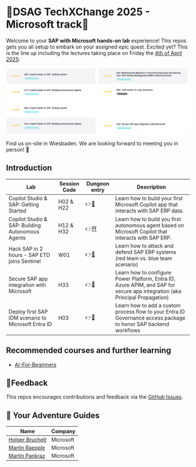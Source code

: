# 🌌DSAG TechXChange 2025 - Microsoft track📎

Welcome to your **SAP with Microsoft hands-on lab** experience! This repos gets you all setup to embark on your assigned epic quest. Excited yet? This is the line up including the lectures taking place on Friday the [4th of April 2025](https://dsag.de/events/techxchange25/):

![Epic Quests](./img/agenda.png)

Find us on-site in Wiesbaden. We are looking forward to meeting you in person! 🤝

## Introduction

| Lab             | Session Code |Dungeon entry  | Description |
| ---------------- | -------- | -------- | -------- |
| Copilot Studio & SAP: Getting Started | H02 & H22 | 👉[🏰](./1-copilot-getting-started/README.md) | Learn how to build your first Microsoft Copilot app that interacts with SAP ERP data. |
| Copilot Studio & SAP: Building Autonomous Agents | H12 & H32 | 👉[⛩️](./2-copilot-agents/README.md) | Learn how to build you first autonomous agent based on Microsoft Copilot that interacts with SAP ERP. |
| Hack SAP in 2 hours - SAP ETD joins Sentinel | W01 | 👉[🧙](./3-sap-etd-sentinel-integration/README.md) | Learn how to attack and defend SAP ERP systems (red team vs. blue team scenario) |
| Secure SAP app integration with Microsoft | H33 | 👉[🧙](./4-power-platform-sap-principal-propagation/README.md) | Learn how to configure Power Platform, Entra ID, Azure APIM, and SAP for secure app integration (aka Principal Propagation) |
| Deploy first SAP IDM scenario to Microsoft Entra ID | H03 | 👉[🧙](./5-mastering-the-migration-from-sap-idm-to-entra/student/README.md) | Learn how to add a custom process flow to your Entra ID Governance access package to honor SAP backend workflows |

## Recommended courses and further learning

* [AI-For-Beginners](https://microsoft.github.io/AI-For-Beginners/)

## 📢Feedback

This repos encourages contributions and feedback via the [GitHub Issues](https://github.com/MartinPankraz/DSAGTechXChange25/issues/new/choose).

## 🚸 Your Adventure Guides

| Name             | Company  |
| ---------------- | -------- |
| [Holger Bruchelt](https://www.linkedin.com/in/holger-bruchelt/)  | Microsoft |
| [Martin Raepple](https://www.linkedin.com/in/martinraepple/)   | Microsoft |
| [Martin Pankraz](https://www.linkedin.com/in/martin-pankraz/)   | Microsoft |
